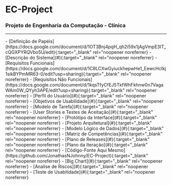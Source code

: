 <h1>EC-Project</h1>
<h3>Projeto de Engenharia da Computação - Clínica</h3>
<hr>
- [Definição de Papéis](https://docs.google.com/document/d/1OT3Bnj4pqH_qh2i59x1jAgVmpE3IT_cQGXPYRQVbo5U/edit){:target="_blank" rel="noopener noreferrer}
- [Descrição do Sistema](#){:target="_blank" rel="noopener noreferrer}
- [Requisitos Funcionais](https://docs.google.com/document/d/1C9LCXwGyiuckhepwHe1_EewcHcIkj1sikBYPmMR63-0/edit?usp=sharing){:target="_blank" rel="noopener noreferrer}
- [Requisitos Não Funcionais](https://docs.google.com/document/d/1kqsTfyCfEJ5TkfWhFkhnw0n7VagaWAin0W_QYyh3APE/edit?usp=sharing){:target="_blank" rel="noopener noreferrer}
- [Perfil do Usuário](#){:target="_blank" rel="noopener noreferrer}
- [Objetivos de Usabilidade](#){:target="_blank" rel="noopener noreferrer}
- [Modelo de Tarefa](#){:target="_blank" rel="noopener noreferrer}
- [User Stories e Testes de Aceitação](#){:target="_blank" rel="noopener noreferrer}
- [Protótipo da Interface](#){:target="_blank" rel="noopener noreferrer}
- [Projeto Arquitetural](#){:target="_blank" rel="noopener noreferrer}
- [Modelo Lógico de Dados](#){:target="_blank" rel="noopener noreferrer}
- [Matriz de Competências](#){:target="_blank" rel="noopener noreferrer}
- [Plano de Releases](#){:target="_blank" rel="noopener noreferrer}
- [Plano da Iteração](#){:target="_blank" rel="noopener noreferrer}
- [Código-Fonte Aqui Mesmo](https://github.com/JonathasNJohnny/EC-Project){:target="_blank" rel="noopener noreferrer}
- [Big Chart](#){:target="_blank" rel="noopener noreferrer}
- [Analise de Riscos](#){:target="_blank" rel="noopener noreferrer}
- [Teste de Usabilidade](#){:target="_blank" rel="noopener noreferrer}




